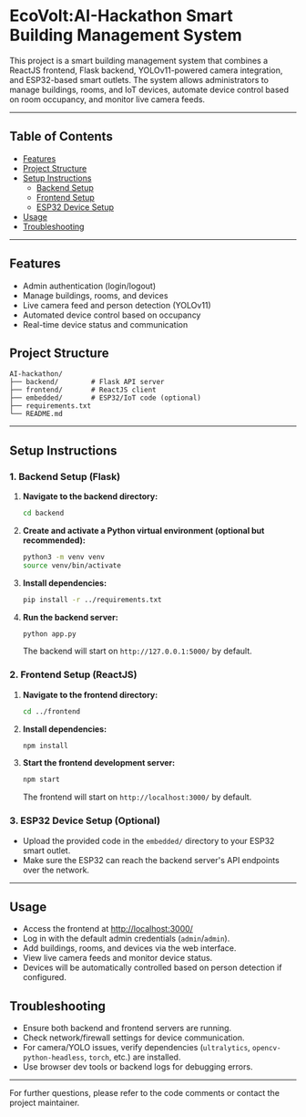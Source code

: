 # EcoVolt:AI-Hackathon Smart Building Management System

This project is a smart building management system that combines a ReactJS frontend, Flask backend, YOLOv11-powered camera integration, and ESP32-based smart outlets. The system allows administrators to manage buildings, rooms, and IoT devices, automate device control based on room occupancy, and monitor live camera feeds.

---

## Table of Contents
- [Features](#features)
- [Project Structure](#project-structure)
- [Setup Instructions](#setup-instructions)
  - [Backend Setup](#backend-setup)
  - [Frontend Setup](#frontend-setup)
  - [ESP32 Device Setup](#esp32-device-setup)
- [Usage](#usage)
- [Troubleshooting](#troubleshooting)

---

## Features
- Admin authentication (login/logout)
- Manage buildings, rooms, and devices
- Live camera feed and person detection (YOLOv11)
- Automated device control based on occupancy
- Real-time device status and communication

## Project Structure
```
AI-hackathon/
├── backend/        # Flask API server
├── frontend/       # ReactJS client
├── embedded/       # ESP32/IoT code (optional)
├── requirements.txt
└── README.md
```

---

## Setup Instructions

### 1. Backend Setup (Flask)
1. **Navigate to the backend directory:**
   ```bash
   cd backend
   ```
2. **Create and activate a Python virtual environment (optional but recommended):**
   ```bash
   python3 -m venv venv
   source venv/bin/activate
   ```
3. **Install dependencies:**
   ```bash
   pip install -r ../requirements.txt
   ```
4. **Run the backend server:**
   ```bash
   python app.py
   ```
   The backend will start on `http://127.0.0.1:5000/` by default.

### 2. Frontend Setup (ReactJS)
1. **Navigate to the frontend directory:**
   ```bash
   cd ../frontend
   ```
2. **Install dependencies:**
   ```bash
   npm install
   ```
3. **Start the frontend development server:**
   ```bash
   npm start
   ```
   The frontend will start on `http://localhost:3000/` by default.

### 3. ESP32 Device Setup (Optional)
- Upload the provided code in the `embedded/` directory to your ESP32 smart outlet.
- Make sure the ESP32 can reach the backend server's API endpoints over the network.

---

## Usage
- Access the frontend at [http://localhost:3000/](http://localhost:3000/)
- Log in with the default admin credentials (`admin`/`admin`).
- Add buildings, rooms, and devices via the web interface.
- View live camera feeds and monitor device status.
- Devices will be automatically controlled based on person detection if configured.

## Troubleshooting
- Ensure both backend and frontend servers are running.
- Check network/firewall settings for device communication.
- For camera/YOLO issues, verify dependencies (`ultralytics`, `opencv-python-headless`, `torch`, etc.) are installed.
- Use browser dev tools or backend logs for debugging errors.

---

For further questions, please refer to the code comments or contact the project maintainer.
